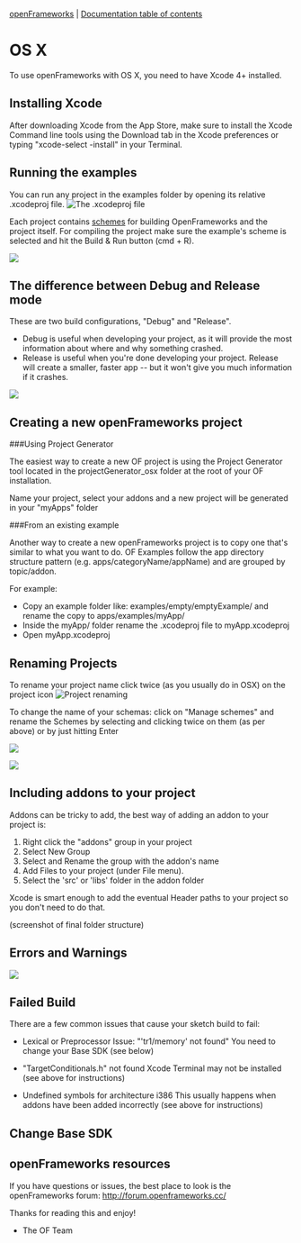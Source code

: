 [openFrameworks](http://openframeworks.cc/) | [Documentation table of contents](table_of_contents.md)

OS X
====
To use openFrameworks with OS X, you need to have Xcode 4+ installed. 

Installing Xcode
---------------------------------------------
After downloading Xcode from the App Store, make sure to install the Xcode Command line tools using the Download tab in the Xcode preferences or typing "xcode-select -install" in your Terminal.


Running the examples
---------------------------------------------
You can run any project in the examples folder by opening its relative .xcodeproj file.
![The .xcodeproj file](http://i.imgur.com/My2qpoY.png)


Each project contains [schemes](https://developer.apple.com/library/mac/featuredarticles/XcodeConcepts/Concept-Schemes.html) for building OpenFrameworks and the project itself. For compiling the project make sure the example's scheme is selected and hit the Build & Run button (cmd + R).

![](http://i.imgur.com/A4GZsgT.png)




The difference between Debug and Release mode
---------------------------------------------
These are two build configurations, "Debug" and "Release".

- Debug is useful when developing your project, as it will provide the most information about where and why something crashed.
- Release is useful when you're done developing your project. Release will create a smaller, faster app -- but it won't give you much information if it crashes.

![](http://i.imgur.com/kBelTKn.png)


Creating a new openFrameworks project
-------------------------------------

###Using Project Generator

The easiest way to create a new OF project is using the Project Generator tool located in the projectGenerator_osx folder at the root of your OF installation.

Name your project, select your addons and a new project will be generated in your "myApps" folder

###From an existing example

Another way to create a new openFrameworks project is to copy one that's similar to what you want to do. OF Examples follow the app directory structure pattern (e.g. apps/categoryName/appName) and are grouped by topic/addon.

For example:

- Copy an example folder like: examples/empty/emptyExample/ and rename the copy to apps/examples/myApp/
- Inside the myApp/ folder rename the .xcodeproj file to myApp.xcodeproj
- Open myApp.xcodeproj



Renaming Projects
---------------------------------------------
To rename your project name click twice (as you usually do in OSX) on the project icon 
![Project renaming](http://i.imgur.com/BOHaTq6.png)

To change the name of your schemas: click on "Manage schemes" and rename the Schemes by selecting and clicking twice on them (as per above) or by just hitting Enter

![](http://i.imgur.com/8cHC9eB.png)

![](http://i.imgur.com/NNtXWO3.png)



Including addons to your project
---------------------------------------------
Addons can be tricky to add, the best way of adding an addon to your project is:

1. Right click the "addons" group in your project 
2. Select New Group 
3. Select and Rename the group with the addon's name 
4. Add Files to your project (under File menu). 
5. Select the 'src' or 'libs' folder in the addon folder

Xcode is smart enough to add the eventual Header paths to your project so you don't need to do that.

(screenshot of final folder structure)


Errors and Warnings
---------------------------------------------


![](http://i.imgur.com/rNUTH7l.jpg)


Failed Build
---------------------------------------------
There are a few common issues that cause your sketch build to fail:

- Lexical or Preprocessor Issue: "'tr1/memory' not found"
You need to change your Base SDK (see below) 

- "TargetConditionals.h" not found
Xcode Terminal may not be installed (see above for instructions)

- Undefined symbols for architecture i386
This usually happens when addons have been added incorrectly (see above for instructions)


Change Base SDK
---------------------------------------------


openFrameworks resources
------------------------
If you have questions or issues, the best place to look is the openFrameworks forum: 
http://forum.openframeworks.cc/


Thanks for reading this and enjoy!
- The OF Team

